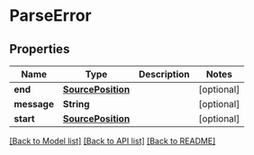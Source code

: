 # ParseError

## Properties
Name | Type | Description | Notes
------------ | ------------- | ------------- | -------------
**end** | [**SourcePosition**](SourcePosition.md) |  | [optional] 
**message** | **String** |  | [optional] 
**start** | [**SourcePosition**](SourcePosition.md) |  | [optional] 

[[Back to Model list]](../README.md#documentation-for-models) [[Back to API list]](../README.md#documentation-for-api-endpoints) [[Back to README]](../README.md)


